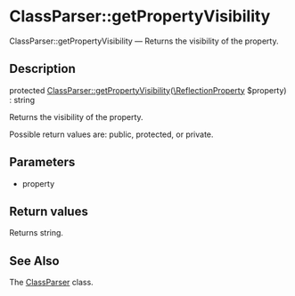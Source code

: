 ClassParser::getPropertyVisibility
================

ClassParser::getPropertyVisibility — Returns the visibility of the property.

Description
---------------


protected [ClassParser::getPropertyVisibility](https://github.com/lingtalfi/DocTools/blob/master/doc/api/DocTools/ClassParser/ClassParser/getPropertyVisibility.md)([\ReflectionProperty](http://php.net/manual/en/class.reflectionproperty.php) $property) : string




Returns the visibility of the property.

Possible return values are: public, protected, or private.




Parameters
--------------


- property
    


Return values
----------------

Returns string.









See Also
-----------

The [ClassParser](https://github.com/lingtalfi/DocTools/blob/master/doc/api/DocTools/ClassParser/ClassParser.md) class.
